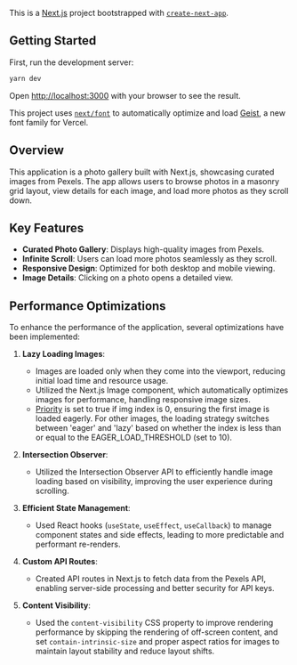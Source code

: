 This is a [Next.js](https://nextjs.org) project bootstrapped with [`create-next-app`](https://nextjs.org/docs/app/api-reference/cli/create-next-app).

## Getting Started

First, run the development server:

```bash
yarn dev
```

Open [http://localhost:3000](http://localhost:3000) with your browser to see the result.

This project uses [`next/font`](https://nextjs.org/docs/app/building-your-application/optimizing/fonts) to automatically optimize and load [Geist](https://vercel.com/font), a new font family for Vercel.

## Overview

This application is a photo gallery built with Next.js, showcasing curated images from Pexels. The app allows users to browse photos in a masonry grid layout, view details for each image, and load more photos as they scroll down.

## Key Features

- **Curated Photo Gallery**: Displays high-quality images from Pexels.
- **Infinite Scroll**: Users can load more photos seamlessly as they scroll.
- **Responsive Design**: Optimized for both desktop and mobile viewing.
- **Image Details**: Clicking on a photo opens a detailed view.

## Performance Optimizations

To enhance the performance of the application, several optimizations have been implemented:

1. **Lazy Loading Images**:
   - Images are loaded only when they come into the viewport, reducing initial load time and resource usage.
   - Utilized the Next.js Image component, which automatically optimizes images for performance, handling responsive image sizes.
   - [Priority](https://nextjs.org/docs/pages/api-reference/components/image#priority) is set to true if img index is 0, ensuring the first image is loaded eagerly. For other images, the loading strategy switches between 'eager' and 'lazy' based on whether the index is less than or equal to the EAGER_LOAD_THRESHOLD (set to 10).

2. **Intersection Observer**:
   - Utilized the Intersection Observer API to efficiently handle image loading based on visibility, improving the user experience during scrolling.

3. **Efficient State Management**:
   - Used React hooks (`useState`, `useEffect`, `useCallback`) to manage component states and side effects, leading to more predictable and performant re-renders.

4. **Custom API Routes**:
   - Created API routes in Next.js to fetch data from the Pexels API, enabling server-side processing and better security for API keys.

5. **Content Visibility**:
   - Used the `content-visibility` CSS property to improve rendering performance by skipping the rendering of off-screen content, and set `contain-intrinsic-size` and proper aspect ratios for images to maintain layout stability and reduce layout shifts.
